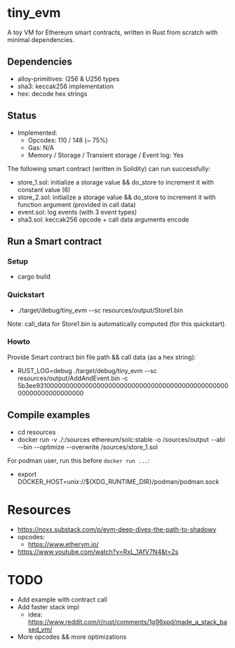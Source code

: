 # tiny_evm

A toy VM for Ethereum smart contracts, written in Rust from scratch with minimal dependencies.

## Dependencies

* alloy-primitives: I256 & U256 types
* sha3: keccak256 implementation
* hex: decode hex strings

## Status

* Implemented:
  * Opcodes: 110 / 148 (~ 75%)
  * Gas: N/A
  * Memory / Storage / Transient storage / Event log: Yes

The following smart contract (written in Solidity) can run successfully:
* store_1.sol: initialize a storage value && do_store to increment it with constant value (6)
* store_2.sol: initialize a storage value && do_store to increment it with function argument (provided in call data)
* event.sol: log events (with 3 event types)
* sha3.sol: keccak256 opcode + call data arguments encode

## Run a Smart contract

### Setup

* cargo build

### Quickstart

* ./target/debug/tiny_evm --sc resources/output/Store1.bin

Note: call_data for Store1.bin is automatically computed (for this quickstart).

### Howto

Provide Smart contract bin file path && call data (as a hex string):

* RUST_LOG=debug ./target/debug/tiny_evm --sc resources/output/AddAndEvent.bin -c 5b3ee9310000000000000000000000000000000000000000000000000000000000000000

## Compile examples

* cd resources
* docker run -v ./:/sources ethereum/solc:stable -o /sources/output --abi --bin --optimize --overwrite /sources/store_1.sol

For podman user, run this before `docker run ...`:

* export DOCKER_HOST=unix://${XDG_RUNTIME_DIR}/podman/podman.sock

# Resources

* https://noxx.substack.com/p/evm-deep-dives-the-path-to-shadowy
* opcodes:
  * https://www.ethervm.io/
* https://www.youtube.com/watch?v=RxL_1AfV7N4&t=2s

# TODO

* Add example with contract call
* Add faster stack impl
  * idea: https://www.reddit.com/r/rust/comments/1g96xpd/made_a_stack_based_vm/
* More opcodes && more optimizations
